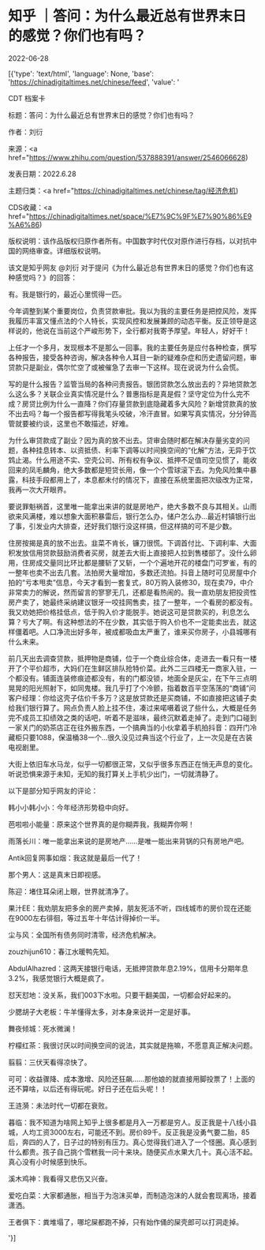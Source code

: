 # 知乎 ｜答问：为什么最近总有世界末日的感觉？你们也有吗？

2022-06-28

[{'type': 'text/html', 'language': None, 'base': 'https://chinadigitaltimes.net/chinese/feed', 'value': '

CDT 档案卡

标题：答问：为什么最近总有世界末日的感觉？你们也有吗？

作者：刘衍

来源：<a href="https://www.zhihu.com/question/537888391/answer/2546066628)

发表日期：2022.6.28

主题归类：<a href="https://chinadigitaltimes.net/chinese/tag/经济危机)

CDS收藏：<a href="https://chinadigitaltimes.net/space/%E7%9C%9F%E7%90%86%E9%A6%86)

版权说明：该作品版权归原作者所有。中国数字时代仅对原作进行存档，以对抗中国的网络审查。详细版权说明。





该文是知乎网友 @刘衍 对于提问《为什么最近总有世界末日的感觉？你们也有这种感觉吗？》的回答：



有。我是银行的，最近心里慌得一匹。

今年调整到某个重要岗位，负责贷款审批。我以为我的主要任务是把控风险，发挥我履历丰富又懂点法的个人特长，实现风控和发展兼顾的动态平衡。反正领导是这样说的，他说在当前这个严峻形势下，全行都对我寄予厚望。年轻人，好好干！

上任才一个多月，发现根本不是那么一回事。我的主要任务是应付各种检查，撰写各种报告，接受各种咨询，解决各种令人耳目一新的疑难杂症和历史遗留问题，审贷款只是副业，偶尔忙空了或被催急了去审一下这样。现在说说为什么会慌。

写的是什么报告？监管当局的各种问责报告。银团贷款怎么放出去的？异地贷款怎么这么多？关联企业真实情况是什么？普惠指标是真是假？坚守定位为什么完不成？房贷比例为什么一直降？你们存量贷款到底隐藏着多大风险？新增贷款真的放不出去吗？每一个报告都写得我笔头咬破，冷汗直冒。如果写真实情况，分分钟高管就要被约谈，这里也不敢描述，好难。

为什么审贷款成了副业？因为真的放不出去。贷审会随时都在解决存量劣变的问题，各种挂息转本、以资抵债、利率下调等以时间换空间的“化解”方法，无异于饮鸩止渴。什么用途不实、空壳公司、所有权有争议、抵押不足值司空见惯了，能收回来的凤毛麟角，绝大多数都是短贷长用，像一个个雪球滚下去。为免风险集中暴露，科技手段都用上了，本息都未付的情况下，直接在系统里面把次级改为正常，我再一次大开眼界。

要说罪魁祸首，这里唯一能拿出来讲的就是房地产，绝大多数不良与其相关。山雨欲来风满楼，难以想象大面积暴雷后，银行怎么办，储户怎么办…最近村镇银行出了事，引发业内大排查，还好我们银行没这样搞，但这样搞的可不是少数。

住房按揭是真的放不出去。韭菜不肯长，镰刀很慌。下调首付比、下调利率、大面积发放信用贷款鼓励消费者买房，就差去大街上直接把人拉到售楼部了。没什么卵用，住房成交量同比环比都是腰斩了又斩，一个个遍地开花的楼盘门可罗雀，有的一整年也卖不出去几套。法拍房大量增加，多数还流拍。抖音上随时可见房屋中介拍的“亏本甩卖”信息，今天才看到一套复式，80万购入装修30，现在卖79，中介非常卖力的解说，然而留言的寥寥无几，还都是看热闹的。我一直劝朋友把投资性房产卖了，她最终采纳建议银牙一咬挂网售卖，挂了一整年，一个看房的都没有。我又劝她把价格挂低点，低于购入价才能脱手。她说这可是贷款买的，利息怎么算？亏大了啊。有这种想法的不在少数，其实低于购入价也不一定能卖出去，就这样僵着吧。人口净流出好多年，被成都吸血太严重了，谁来买你房子，小县城哪有什么未来。

前几天出去调查贷款，抵押物是商铺，位于一个商业综合体，走进去一看只有一楼开了个平价超市，大妈们在生鲜区排队抢特价菜。此外二三四楼无一商家入驻，一个都没有。铺面连装修痕迹都没有，有的门都没锁，地面全是灰尘，在下午三点明晃晃的阳光照射下，如同鬼楼。我几乎打了个冷颤，指着数百平空荡荡的“商铺”问客户经理：你给这壳子估价千多万？这是放贷款还是买商铺，不如直接把这铺子卖给我们银行算了。网点负责人脸上挂不住，凑过来喏嗫着说了些什么，大概是任务完不成员工扣绩效之类的话吧，听着不是滋味，最终沉默着走掉了。走到门口碰到一家关门的奶茶店正在往外搬东西，一个搞典当的小伙拿着手机拍抖音：四开门冷藏柜只要1088，保温桶38一个…很久没见过典当这个行业了，上一次见是在古装电视剧里。

大街上依旧车水马龙，似乎一切都很正常，又似乎很多东西正在悄无声息的变化。听说恐惧来源于未知，无知的我打算关上手机少出门，一切就清静了。

以下是部分知乎网友的评论：



韩小小韩小小：今年经济形势稳中向好。

芭啦啦小能量：原来这个世界真的是你糊弄我，我糊弄你啊！

雨落长川：唯一能拿出来说的是房地产……是唯一能出来背锅的只有房地产吧。

Antik回复网事如烟：我这就是最后一代了！

那个男人：这是真末日即视感。

陈迎：堵住耳朵闭上眼，世界就清净了。

果汁EE：我劝朋友把多余的房产卖掉，朋友死活不听，四线城市的房价现在还能在9000左右徘徊，等过五年十年估计得掉价一半。

尘与风：全国所有债务同时清零，经济危机解决。

zouzhijun610：春江水暖鸭先知。

AbdulAlhazred：这两天接银行电话，无抵押贷款年息2.19%，信用卡分期年息3.2%，我感觉银行大概是疯了。

怼天怼地：没关系，我们003下水啦。只要干翻美国，一切都会好起来的。

少腮胡子大老板：牛羊懂得太多，对本身来说并一定是好事。

舞夜倾城：死水微澜！

柠檬红茶：我很讨厌以时间换空间的说法，其实就是拖嘛，不愿意真正解决问题。

翦翦：三伏天看得凉快了。

可可：收益骤降、成本激增、风险还狂飙……那他娘的就直接用脚投票了！上面的还不算啥，以后还有得玩呢。好日子还在后头呢！！

王涟漪：未法时代一切都在衰败。

暮临：我不知道为啥网上知乎上很多都是月入一万都是穷人。反正我是十八线小县城，人均工资3000左右，可能还不到。房价89千。反正我是没勇气要二胎，85后，奔四的人了，日子过的特别有压力。真心觉得我们进入了一个怪圈。真心感到什么都贵。孩子自己挑个雪糕我一问十来块。随便买点水果大几十。真心活不起。真心没有小时候感到快乐。

溪木鸡神：我看得又悲伤又兴奋。

爱吃白菜：大家都通胀，相当于为泡沫买单，而制造泡沫的人就会套现离场，接着潇洒。

王者俱下：粪堆塌了，哪坨屎都跑不掉，只有始作俑的屎壳郎可以打洞走掉。

'}]